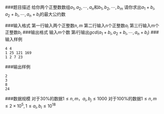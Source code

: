 ###题目描述
给你两个正整数数组$a_1,a_2,\cdots,a_n$和$b_1,b_2,\cdots,b_m$
请你求出$a_1+b_i,a_2+b_i,\cdots,a_n+b_i$的最大公约数

###输入格式
第一行输入两个正整数$n,m$
第二行输入$n$个正整数$a_i$
第三行输入$m$个正整数$b_i$
###输出格式
输入$m$个数
第$i$行输出$gcd(a_1+b_i,a_2+b_i,\cdots,a_n + b_i)$
###输入样例
```
4 4
1 25 121 169
1 2 7 23
```
###输出样例
```
2
3
8
24
```
###数据规模
对于$30\%$的数据$1 \leq n,m，a_i,b_j \leq 1000$
对于$100\%$的数据$1 \leq n,m \leq 2 \times 10^5 , 1 \leq a_i,b_i \leq 10^{18}$